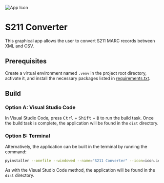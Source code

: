 ![App Icon](img/icon.png)

# S211 Converter

This graphical app allows the user to convert S211 MARC records between XML and CSV.

## Prerequisites

Create a virtual environment named `.venv` in the project root directory, activate it, and install the necessary packages listed in [requirements.txt](requirements.txt).

## Build

### Option A: Visual Studio Code

In Visual Studio Code, press <kbd>Ctrl</kbd> + <kbd>Shift</kbd> + <kbd>B</kbd> to run the build task. Once the build task is complete, the application will be found in the `dist` directory.

### Option B: Terminal

Alternatively, the application can be built in the terminal by running the command:

```sh
pyinstaller --onefile --windowed --name="S211 Converter" --icon=icon.ico --add-data=icon.ico:. app.py
```

As with the Visual Studio Code method, the application will be found in the `dist` directory.
